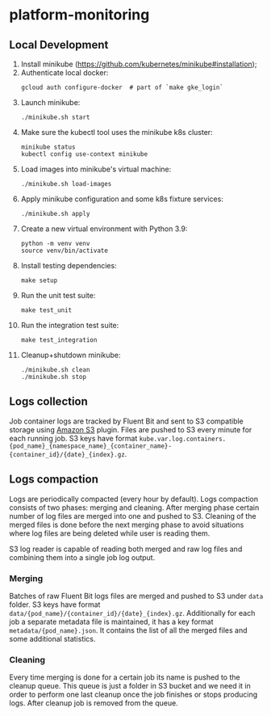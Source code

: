 # platform-monitoring

## Local Development
1. Install minikube (https://github.com/kubernetes/minikube#installation);
1. Authenticate local docker:
    ```shell
    gcloud auth configure-docker  # part of `make gke_login`
    ```
1. Launch minikube:
    ```shell
    ./minikube.sh start
    ```
1. Make sure the kubectl tool uses the minikube k8s cluster:
    ```shell
    minikube status
    kubectl config use-context minikube
    ```
1. Load images into minikube's virtual machine:
    ```shell
    ./minikube.sh load-images
    ```
1. Apply minikube configuration and some k8s fixture services:
    ```shell
    ./minikube.sh apply
    ```
1. Create a new virtual environment with Python 3.9:
    ```shell
    python -m venv venv
    source venv/bin/activate
    ```
1. Install testing dependencies:
    ```shell
    make setup
    ```
1. Run the unit test suite:
    ```shell
    make test_unit
    ```
1. Run the integration test suite:
    ```shell
    make test_integration
    ```
1. Cleanup+shutdown minikube:
    ```shell
    ./minikube.sh clean
    ./minikube.sh stop
    ```

## Logs collection
Job container logs are tracked by Fluent Bit and sent to S3 compatible storage using [Amazon S3](https://docs.fluentbit.io/manual/pipeline/outputs/s3) plugin. Files are pushed to S3 every minute for each running job. S3 keys have format `kube.var.log.containers.{pod_name}_{namespace_name}_{container_name}-{container_id}/{date}_{index}.gz`.

## Logs compaction
Logs are periodically compacted (every hour by default). Logs compaction consists of two phases: merging and cleaning. After merging phase certain number of log files are merged into one and pushed to S3. Cleaning of the merged files is done before the next merging phase to avoid situations where log files are being deleted while user is reading them.

S3 log reader is capable of reading both merged and raw log files and combining them into a single job log output.

### Merging
Batches of raw Fluent Bit logs files are merged and pushed to S3 under `data` folder. S3 keys have format `data/{pod_name}/{container_id}/{date}_{index}.gz`. Additionally for each job a separate metadata file is maintained, it has a key format `metadata/{pod_name}.json`. It contains the list of all the merged files and some additional statistics.

### Cleaning
Every time merging is done for a certain job its name is pushed to the cleanup queue. This queue is just a folder in S3 bucket and we need it in order to perform one last cleanup once the job finishes or stops producing logs. After cleanup job is removed from the queue.
